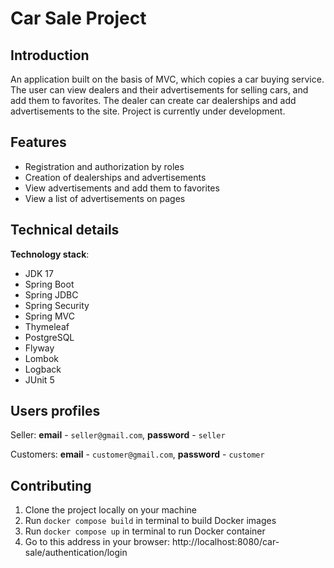# Car Sale Project

## Introduction
An application built on the basis of MVC, which copies a car buying service. The user can view dealers and their advertisements for selling cars, and add them to favorites. The dealer can create car dealerships and add advertisements to the site.
Project is currently under development.

## Features

* Registration and authorization by roles
* Creation of dealerships and advertisements
* View advertisements and add them to favorites
* View a list of advertisements on pages

## Technical details

**Technology stack**:

* JDK 17
* Spring Boot
* Spring JDBC
* Spring Security
* Spring MVC
* Thymeleaf
* PostgreSQL
* Flyway
* Lombok
* Logback
* JUnit 5

## Users profiles

Seller: **email** - `seller@gmail.com`, **password** - `seller`

Customers: **email** - `customer@gmail.com`, **password** - `customer`

## Contributing

1. Clone the project locally on your machine
2. Run `docker compose build` in terminal to build Docker images
3. Run `docker compose up` in terminal to run Docker container
4. Go to this address in your browser: http://localhost:8080/car-sale/authentication/login
